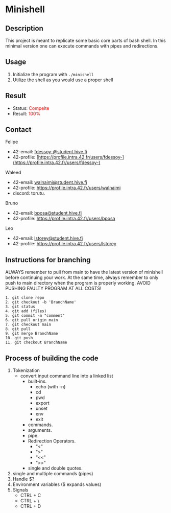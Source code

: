 # Minishell

## Description
This project is meant to replicate some basic core parts of bash shell. In this minimal version one can execute commands with pipes and redirections.

## Usage
1. Initialize the program with ```./minishell```
2. Utilize the shell as you would use a proper shell

## Result
- Status: <span style="color:red">Compelte</span>
- Result: <span style="color:red">100%</span>

## Contact
Felipe
- 42-email: fdessoy-@student.hive.fi
- 42-profile: [https://profile.intra.42.fr/users/fdessoy-](https://profile.intra.42.fr/users/fdessoy-)

Waleed
- 42-email: walnaimi@student.hive.fi
- 42-profile: https://profile.intra.42.fr/users/walnaimi
- discord: torutu.

Bruno
- 42-email: bposa@student.hive.fi
- 42-profile: https://profile.intra.42.fr/users/bposa

Leo
- 42-email: lstorey@student.hive.fi
- 42-profile: https://profile.intra.42.fr/users/lstorey

## Instructions for branching
ALWAYS remember to pull from main to have the latest version of minishell before continuing your work. At the same time, always remember to only push to main directory when the program is properly working. AVOID PUSHING FAULTY PROGRAM AT ALL COSTS!

```
1. git clone repo
2. git checkout -b 'BranchName'
3. git status
4. git add (files)
5. git commit -m "comment"
6. git pull origin main
7. git checkout main
8. git pull
9. git merge BranchName
10. git push
11. git checkout BranchName
```

## Process of building the code
1. Tokenization
    - convert input command line into a linked list
        - built-ins.
            - echo (with -n)
            - cd
            - pwd
            - export
            - unset
            - env
            - exit
        - commands.
        - arguments.
        - pipe.
        - Redirection Operators.
            - "<"
            - ">"
            - "<<"
            - ">>"
        - single and double quotes.
2. single and multiple commands (pipes)
3. Handle $?
4. Environment variables ($ expands values)
5. Signals
    - CTRL + C
    - CTRL + \
    - CTRL + D
